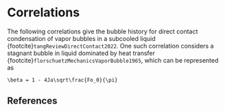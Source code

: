 # Correlations

The following correlations give the bubble history for direct contact condensation of vapor bubbles in a subcooled liquid {footcite}`tangReviewDirectContact2022`. One such correlation considers a stagnant bubble in liquid dominated by heat transfer {footcite}`florschuetzMechanicsVaporBubble1965`, which can be represented as

```{math}
\beta = 1 - 4Ja\sqrt\frac{Fo_0}{\pi}
```

## References

```{footbibliography}
```

